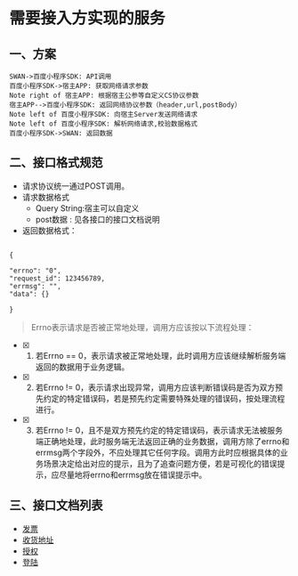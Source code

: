 # 需要接入方实现的服务
## 一、方案

```sequence
SWAN->百度小程序SDK: API调用
百度小程序SDK->宿主APP: 获取网络请求参数
Note right of 宿主APP: 根据宿主公参等自定义CS协议参数
宿主APP-->百度小程序SDK: 返回网络协议参数（header,url,postBody）
Note left of 百度小程序SDK: 向宿主Server发送网络请求
Note left of 百度小程序SDK: 解析网络请求,校验数据格式
百度小程序SDK->SWAN: 返回数据
```
## 二、接口格式规范

* 请求协议统一通过POST调用。
* 请求数据格式
  * Query String:宿主可以自定义
  * post数据 : 见各接口的接口文档说明
* 返回数据格式：

```

{         

"errno": "0",         
"request_id": 123456789,         
"errmsg": "",         
"data": {}

}

```

>  Errno表示请求是否被正常地处理，调用方应该按以下流程处理：

* [x] 1. 若Errno == 0，表示请求被正常地处理，此时调用方应该继续解析服务端返回的数据用于业务逻辑。
* [x] 2. 若Errno != 0，表示请求出现异常，调用方应该判断错误码是否为双方预先约定的特定错误码，若是预先约定需要特殊处理的错误码，按处理流程进行。
* [x] 3. 若Errno != 0，且不是双方预先约定的特定错误码，表示请求无法被服务端正确地处理，此时服务端无法返回正确的业务数据，调用方除了errno和errmsg两个字段外，不应处理其它任何字段。调用方此时应根据具体的业务场景决定给出对应的提示，且为了追查问题方便，若是可视化的错误提示，应尽量地将errno和errmsg放在错误提示中。

## 三、接口文档列表
* [发票](发票.md)
* [收货地址](收货地址.md)
* [授权](授权.md)
* [登陆](登陆.md)


